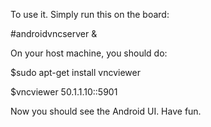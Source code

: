 To use it. Simply run this on the board:

#androidvncserver &

On your host machine, you should do:

$sudo apt-get install vncviewer

$vncviewer 50.1.1.10::5901

Now you should see the Android UI. Have fun.